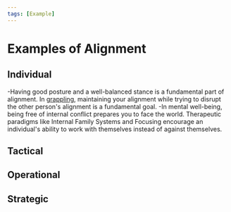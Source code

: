 ```yaml
---
tags: [Example]
---
```


# Examples of Alignment

## Individual
-Having good posture and a well-balanced stance is a fundamental part of alignment. In [grappling](https://youtu.be/E8IrfgXl3cE), maintaining your alignment while trying to disrupt the other person's alignment is a fundamental goal. 
-In mental well-being, being free of internal conflict prepares you to face the world. Therapeutic paradigms like Internal Family Systems and Focusing encourage an individual's ability to work with themselves instead of against themselves.
## Tactical

## Operational

## Strategic
